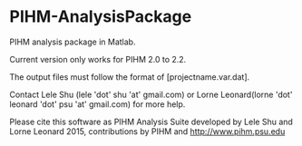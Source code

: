 # PIHM-AnalysisPackage
PIHM analysis package in Matlab.

Current version only works for PIHM 2.0 to 2.2.

The output files must follow the format of [projectname.var.dat].


Contact Lele Shu (lele 'dot' shu 'at' gmail.com) or Lorne Leonard(lorne 'dot' leonard 'dot' psu 'at' gmail.com) for more help. 

Please cite this software as PIHM Analysis Suite developed by Lele Shu and Lorne Leonard 2015, contributions by PIHM and  http://www.pihm.psu.edu
